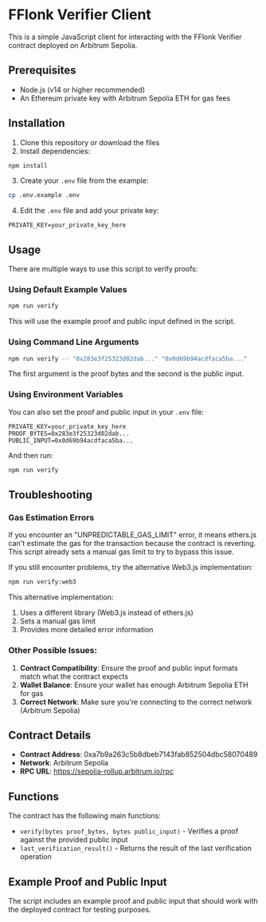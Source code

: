# FFlonk Verifier Client

This is a simple JavaScript client for interacting with the FFlonk Verifier contract deployed on Arbitrum Sepolia.

## Prerequisites

- Node.js (v14 or higher recommended)
- An Ethereum private key with Arbitrum Sepolia ETH for gas fees

## Installation

1. Clone this repository or download the files
2. Install dependencies:

```bash
npm install
```

3. Create your `.env` file from the example:

```bash
cp .env.example .env
```

4. Edit the `.env` file and add your private key:

```
PRIVATE_KEY=your_private_key_here
```

## Usage

There are multiple ways to use this script to verify proofs:

### Using Default Example Values

```bash
npm run verify
```

This will use the example proof and public input defined in the script.

### Using Command Line Arguments

```bash
npm run verify -- "0x283e3f25323d02dab..." "0x0d69b94acdfaca5ba..."
```

The first argument is the proof bytes and the second is the public input.

### Using Environment Variables

You can also set the proof and public input in your `.env` file:

```
PRIVATE_KEY=your_private_key_here
PROOF_BYTES=0x283e3f25323d02dab...
PUBLIC_INPUT=0x0d69b94acdfaca5ba...
```

And then run:

```bash
npm run verify
```

## Troubleshooting

### Gas Estimation Errors

If you encounter an "UNPREDICTABLE_GAS_LIMIT" error, it means ethers.js can't estimate the gas for the transaction because the contract is reverting. This script already sets a manual gas limit to try to bypass this issue.

If you still encounter problems, try the alternative Web3.js implementation:

```bash
npm run verify:web3
```

This alternative implementation:
1. Uses a different library (Web3.js instead of ethers.js)
2. Sets a manual gas limit
3. Provides more detailed error information

### Other Possible Issues:

1. **Contract Compatibility**: Ensure the proof and public input formats match what the contract expects
2. **Wallet Balance**: Ensure your wallet has enough Arbitrum Sepolia ETH for gas
3. **Correct Network**: Make sure you're connecting to the correct network (Arbitrum Sepolia)

## Contract Details

- **Contract Address**: 0xa7b9a263c5b8dbeb7143fab852504dbc58070489
- **Network**: Arbitrum Sepolia
- **RPC URL**: https://sepolia-rollup.arbitrum.io/rpc

## Functions

The contract has the following main functions:

- `verify(bytes proof_bytes, bytes public_input)` - Verifies a proof against the provided public input
- `last_verification_result()` - Returns the result of the last verification operation

## Example Proof and Public Input

The script includes an example proof and public input that should work with the deployed contract for testing purposes.